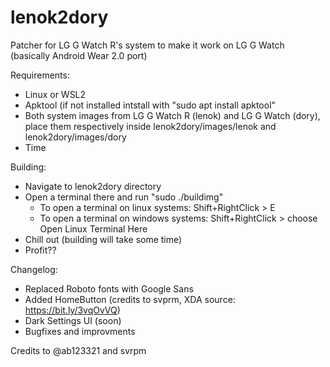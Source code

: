 # lenok2dory
Patcher for LG G Watch R's system to make it work on LG G Watch (basically Android Wear 2.0 port)

Requirements:
- Linux or WSL2
- Apktool (if not installed intstall with "sudo apt install apktool"
- Both system images from LG G Watch R (lenok) and LG G Watch (dory), place them respectively inside lenok2dory/images/lenok and lenok2dory/images/dory
- Time

Building:
- Navigate to lenok2dory directory
- Open a terminal there and run "sudo ./buildimg"
  - To open a terminal on linux systems: Shift+RightClick > E
  - To open a terminal on windows systems: Shift+RightClick > choose Open Linux Terminal Here
- Chill out (building will take some time)
- Profit??

Changelog:
- Replaced Roboto fonts with Google Sans
- Added HomeButton (credits to svprm, XDA source: https://bit.ly/3vqOvVQ)
- Dark Settings UI (soon)
- Bugfixes and improvments

Credits to @ab123321 and svrpm
